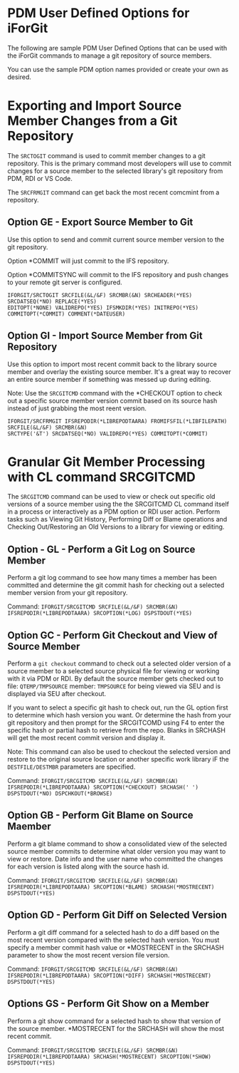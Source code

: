 # PDM User Defined Options for iForGit
The following are sample PDM User Defined Options that can be used with the iForGit commands to manage a git repository of source members.  

You can use the sample PDM option names provided or create your own as desired.  

# Exporting and Import Source Member Changes from a Git Repository 
The ```SRCTOGIT``` command is used to commit member changes to a git repository.  This is the primary command most developers will use to commit changes for a source member to the selected library's git repository from PDM, RDI or VS Code. 

The ```SRCFRMGIT``` command can get back the most recent comcmint from a repository.  

## Option GE - Export Source Member to Git 
Use this option to send and commit current source member version to the git repository.

Option *COMMIT will just commit to the IFS repository.  

Option *COMMITSYNC will commit to the IFS repository and push changes to your remote git server is configured.  
                                                                                
```
IFORGIT/SRCTOGIT SRCFILE(&L/&F) SRCMBR(&N) SRCHEADER(*YES) SRCDATSEQ(*NO) REPLACE(*YES)  
EDITOPT(*NONE) VALIDREPO(*YES) IFSMKDIR(*YES) INITREPO(*YES) COMMITOPT(*COMMIT) COMMENT(*DATEUSER)  
```

## Option GI - Import Source Member from Git Repository
Use this option to import most recent commit back to the library source member and overlay the existing source member. It's a great way to recover an entire source member if something was messed up during editing.   

Note: Use the ```SRCGITCMD``` command with the *CHECKOUT option to  check out a specific source member version commit based on its source hash instead of just grabbing the most reent version.  

```
IFORGIT/SRCFRMGIT IFSREPODIR(*LIBREPODTAARA) FROMIFSFIL(*LIBFILEPATH) SRCFILE(&L/&F) SRCMBR(&N)   
SRCTYPE('&T') SRCDATSEQ(*NO) VALIDREPO(*YES) COMMITOPT(*COMMIT)         
```

# Granular Git Member Processing with CL command SRCGITCMD
The ```SRCGITCMD``` command can be used to view or check out specific old versions of a source member using the the SRCGITCMD CL command itself in a process or interactively as a PDM option or RDI user action. Perform tasks such as Viewing Git History, Performing Diff or Blame operations and Checking Out/Restoring an Old Versions to a library for viewing or editing.

## Option - GL - Perform a Git Log on Source Member
Perform a git log command to see how many times a member has been committed and determine the git commit hash for checking out a selected member version from your git repository. 

Command: ```IFORGIT/SRCGITCMD SRCFILE(&L/&F) SRCMBR(&N) IFSREPODIR(*LIBREPODTAARA) SRCOPTION(*LOG) DSPSTDOUT(*YES)```

## Option GC - Perform Git Checkout and View of Source Member
Perform a ```git checkout``` command to check out a selected older version of a source member to a selected source physical file for viewing or working with it via PDM or RDI. By default the source member gets checked out to file: ```QTEMP/TMPSOURCE``` member: ```TMPSOURCE``` for being viewed via SEU and is displayed via SEU after checkout.   

If you want to select a specific git hash to check out, run the GL option first to determine which hash version you want. Or determine the hash from your git repository and then prompt for the SRCGITCOMD using F4 to enter the specific hash or partial hash to retrieve from the repo. Blanks in SRCHASH will get the most recent commit version and display it.  

Note: This command can also be used to checkout the selected version and restore to the original source location or another specific work library iF the ```DESTFILE/DESTMBR``` parameters are specified. 

Command: ```IFORGIT/SRCGITCMD SRCFILE(&L/&F) SRCMBR(&N) IFSREPODIR(*LIBREPODTAARA) SRCOPTION(*CHECKOUT) SRCHASH(' ') DSPSTDOUT(*NO) DSPCHKOUT(*BROWSE)```

## Option GB - Perform Git Blame on Source Maember
Perform a git blame command to show a consolidated view of the selected source member commits to determine what older version you may want to view or restore. Date info and the user name who committed the changes for each version is listed along with the source hash id. 
                                                                                
Command: ```IFORGIT/SRCGITCMD SRCFILE(&L/&F) SRCMBR(&N) IFSREPODIR(*LIBREPODTAARA) SRCOPTION(*BLAME) SRCHASH(*MOSTRECENT) DSPSTDOUT(*YES)```

## Option GD - Perform Git Diff on Selected Version
Perform a git diff command for a selected hash to do a diff based on the most recent version compared with the selected hash version. You must specify a member commit hash value or *MOSTRECENT in the SRCHASH parameter to show the most recent version file version.  
                                                                                
Command: ```IFORGIT/SRCGITCMD SRCFILE(&L/&F) SRCMBR(&N) IFSREPODIR(*LIBREPODTAARA) SRCOPTION(*DIFF) SRCHASH(*MOSTRECENT) DSPSTDOUT(*YES)```

## Options GS - Perform Git Show on a Member
Perform a git show command for a selected hash to show that version of the source member. *MOSTRECENT for the SRCHASH will show the most recent commit.

Command: ```IFORGIT/SRCGITCMD SRCFILE(&L/&F) SRCMBR(&N) IFSREPODIR(*LIBREPODTAARA) SRCHASH(*MOSTRECENT) SRCOPTION(*SHOW) DSPSTDOUT(*YES)```


